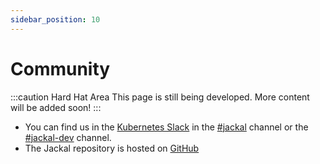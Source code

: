 ```yaml
---
sidebar_position: 10
---
```


# Community

:::caution Hard Hat Area
This page is still being developed. More content will be added soon!
:::

- You can find us in the [Kubernetes Slack](https://kubernetes.slack.com) in the [#jackal](https://kubernetes.slack.com/archives/C03B6BJAUJ3) channel or the [#jackal-dev](https://kubernetes.slack.com/archives/C03BP9Z3CMA) channel.
- The Jackal repository is hosted on [GitHub](https://github.com/defenseunicorns/jackal)
